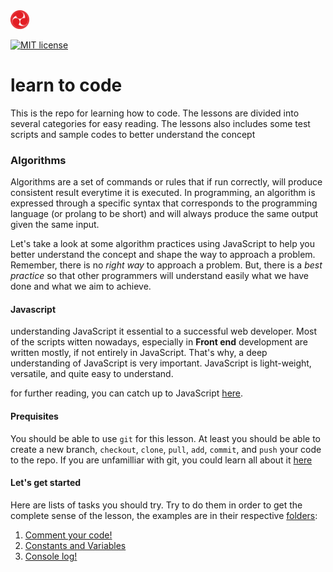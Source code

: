 <img src="img/logo.png" width="30">

[![MIT license](http://img.shields.io/badge/license-MIT-brightgreen.svg)](http://opensource.org/licenses/MIT)

# learn to code

This is the repo for learning how to code. The lessons are divided into several categories for easy reading. The lessons also includes some test scripts and sample codes to better understand the concept

### Algorithms
Algorithms are a set of commands or rules that if run correctly, will produce consistent result everytime it is executed.
In programming, an algorithm is expressed through a specific syntax that corresponds to the programming language (or prolang to be short) and will always produce the same output given the same input.

Let's take a look at some algorithm practices using JavaScript to help you better understand the concept and shape the way to approach a problem. Remember, there is no *right way* to approach a problem. But, there is a *best practice* so that other programmers will understand easily what we have done and what we aim to achieve.

#### Javascript
understanding JavaScript it essential to a successful web developer. Most of the scripts witten nowadays, especially in **Front end** development are written mostly, if not entirely in JavaScript. That's why, a deep understanding of JavaScript is very important. JavaScript is light-weight, versatile, and quite easy to understand.

for further reading, you can catch up to JavaScript [here](https://www.javascript.com/).

#### Prequisites

You should be able to use `git` for this lesson. At least you should be able to create a new branch, `checkout`, `clone`, `pull`, `add`, `commit`, and `push` your code to the repo. If you are unfamilliar with git, you could learn all about it [here]()

#### Let's get started

Here are lists of tasks you should try. Try to do them in order to get the complete sense of the lesson, the examples are in their respective [folders](https://github.com/alvianzf/learn-to-code/tree/master/algorithm):

1. [Comment your code!](https://github.com/alvianzf/learn-to-code/tree/master/algorithm/lesson_1.js)
2. [Constants and Variables](https://github.com/alvianzf/learn-to-code/tree/master/algorithm/lesson_2.js)
3. [Console log!](https://github.com/alvianzf/learn-to-code/tree/master/algorithm/lesson_3.js)